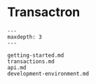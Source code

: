 # Transactron

```{toctree}
---
maxdepth: 3
---

getting-started.md
transactions.md
api.md
development-environment.md
```

